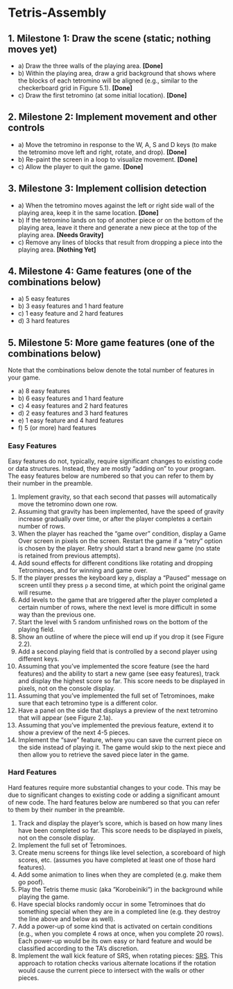 # Tetris-Assembly

## 1. Milestone 1: Draw the scene (static; nothing moves yet)
- a) Draw the three walls of the playing area. **[Done]**
- b) Within the playing area, draw a grid background that shows where the blocks of each tetromino will be aligned (e.g., similar to the checkerboard grid in Figure 5.1). **[Done]**
- c) Draw the first tetromino (at some initial location). **[Done]**

## 2. Milestone 2: Implement movement and other controls
- a) Move the tetromino in response to the W, A, S and D keys (to make the tetromino move left and right, rotate, and drop). **[Done]**
- b) Re-paint the screen in a loop to visualize movement. **[Done]**
- c) Allow the player to quit the game. **[Done]**

## 3. Milestone 3: Implement collision detection
- a) When the tetromino moves against the left or right side wall of the playing area, keep it in the same location. **[Done]**
- b) If the tetromino lands on top of another piece or on the bottom of the playing area, leave it there and generate a new piece at the top of the playing area. **[Needs Gravity]**
- c) Remove any lines of blocks that result from dropping a piece into the playing area. **[Nothing Yet]**

## 4. Milestone 4: Game features (one of the combinations below)
- a) 5 easy features
- b) 3 easy features and 1 hard feature
- c) 1 easy feature and 2 hard features
- d) 3 hard features

## 5. Milestone 5: More game features (one of the combinations below)
Note that the combinations below denote the total number of features in your game.
- a) 8 easy features
- b) 6 easy features and 1 hard feature
- c) 4 easy features and 2 hard features
- d) 2 easy features and 3 hard features
- e) 1 easy feature and 4 hard features
- f) 5 (or more) hard features

### Easy Features
Easy features do not, typically, require significant changes to existing code or data structures. Instead, they are mostly “adding on” to your program. The easy features below are numbered so that you can refer to them by their number in the preamble.

1. Implement gravity, so that each second that passes will automatically move the tetromino down one row.
2. Assuming that gravity has been implemented, have the speed of gravity increase gradually over time, or after the player completes a certain number of rows.
3. When the player has reached the “game over” condition, display a Game Over screen in pixels on the screen. Restart the game if a “retry” option is chosen by the player. Retry should start a brand new game (no state is retained from previous attempts).
4. Add sound effects for different conditions like rotating and dropping Tetrominoes, and for winning and game over.
5. If the player presses the keyboard key `p`, display a “Paused” message on screen until they press `p` a second time, at which point the original game will resume.
6. Add levels to the game that are triggered after the player completed a certain number of rows, where the next level is more difficult in some way than the previous one.
7. Start the level with 5 random unfinished rows on the bottom of the playing field.
8. Show an outline of where the piece will end up if you drop it (see Figure 2.2).
9. Add a second playing field that is controlled by a second player using different keys.
10. Assuming that you’ve implemented the score feature (see the hard features) and the ability to start a new game (see easy features), track and display the highest score so far. This score needs to be displayed in pixels, not on the console display.
11. Assuming that you’ve implemented the full set of Tetrominoes, make sure that each tetromino type is a different color.
12. Have a panel on the side that displays a preview of the next tetromino that will appear (see Figure 2.1a).
13. Assuming that you’ve implemented the previous feature, extend it to show a preview of the next 4-5 pieces.
14. Implement the “save” feature, where you can save the current piece on the side instead of playing it. The game would skip to the next piece and then allow you to retrieve the saved piece later in the game.

### Hard Features
Hard features require more substantial changes to your code. This may be due to significant changes to existing code or adding a significant amount of new code. The hard features below are numbered so that you can refer to them by their number in the preamble.

1. Track and display the player’s score, which is based on how many lines have been completed so far. This score needs to be displayed in pixels, not on the console display.
2. Implement the full set of Tetrominoes.
3. Create menu screens for things like level selection, a scoreboard of high scores, etc. (assumes you have completed at least one of those hard features).
4. Add some animation to lines when they are completed (e.g. make them go poof).
5. Play the Tetris theme music (aka ”Korobeiniki”) in the background while playing the game.
6. Have special blocks randomly occur in some Tetrominoes that do something special when they are in a completed line (e.g. they destroy the line above and below as well).
7. Add a power-up of some kind that is activated on certain conditions (e.g., when you complete 4 rows at once, when you complete 20 rows). Each power-up would be its own easy or hard feature and would be classified according to the TA’s discretion.
8. Implement the wall kick feature of SRS, when rotating pieces: [SRS](https://harddrop.com/wiki/SRS). This approach to rotation checks various alternate locations if the rotation would cause the current piece to intersect with the walls or other pieces.

